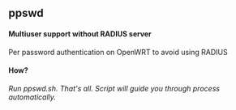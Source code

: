 ## ppswd
#### Multiuser support without RADIUS server
Per password authentication on OpenWRT to avoid using RADIUS

#### How?
*Run ppswd.sh. That's all. Script will guide you through process automatically.*

